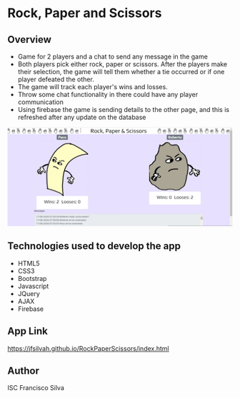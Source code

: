 # Rock, Paper and Scissors

## Overview 

* Game for 2 players and a chat to send any message in the game
* Both players pick either rock, paper or scissors. After the players make their selection, the game will tell them whether a tie occurred or if one player defeated the other.
* The game will track each player's wins and losses.
* Throw some chat functionality in there could have any player communication
* Using firebase the game is sending details to the other page, and this is refreshed after any update on the database

![Screenshot](assets/images/screenshot.JPG)  

## Technologies used to develop the app
- HTML5
- CSS3
- Bootstrap
- Javascript
- JQuery
- AJAX
- Firebase

## App Link
https://jfsilvah.github.io/RockPaperScissors/index.html

## Author
ISC Francisco Silva
